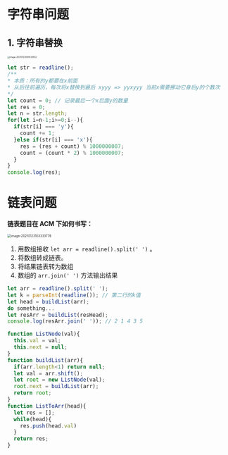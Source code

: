 # 字符串问题

## 1. 字符串替换

<img src="images/image-20210123094539552.png" alt="image-20210123094539552" style="zoom: 33%;" />

```js
let str = readline();
/**
* 本质：所有的y都要在x前面
* 从后往前遍历，每次将x替换到最后 xyyy => yyxyyy 当前x需要挪动它身后y的个数次
*/
let count = 0; // 记录最后一个x后面y的数量
let res = 0; 
let n = str.length;
for(let i=n-1;i>=0;i--){
  if(str[i] === 'y'){
    count += 1;
  }else if(str[i] === 'x'){
    res = (res + count) % 1000000007;
    count = (count * 2) % 1000000007;
  }
}
console.log(res);
```





# 链表问题

**链表题目在 ACM 下如何书写：**

<img src="images/image-20210123103333778.png" alt="image-20210123103333778" style="zoom:50%;" />

1. 用数组接收 `let arr = readline().split(' ')` 。
2. 将数组转成链表。
3. 将结果链表转为数组
4. 数组的 `arr.join(' ')` 方法输出结果

```js
let arr = readline().split(' ');
let k = parseInt(readline()); // 第二行的k值
let head = buildList(arr);
do something...
let resArr = buildList(resHead);
console.log(resArr.join(' ')); // 2 1 4 3 5

function ListNode(val){
  this.val = val;
  this.next = null;
}
function buildList(arr){
  if(arr.length<1) return null;
  let val = arr.shift();
  let root = new ListNode(val);
  root.next = buildList(arr);
  return root;
}
function ListToArr(head){
  let res = [];
  while(head){
    res.push(head.val)
  }
  return res;
}
```

















